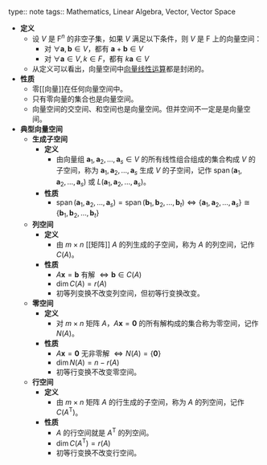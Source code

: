 type:: note
tags:: Mathematics, Linear Algebra, Vector, Vector Space

- **定义**
	- 设 $V$ 是 $\mathrm F^n$ 的非空子集，如果 $V$ 满足以下条件，则 $V$ 是 $\mathrm F$ 上的向量空间：
		- 对 $\forall \bm a,\bm b\in V$，都有 $\bm a+\bm b\in V$
		- 对 $\forall \bm a\in V,k\in F$，都有 $k\bm a\in V$
	- 从定义可以看出，向量空间中[向量线性运算](((6530e580-e340-4f3d-87e4-4b3b1c1c6009)))都是封闭的。
- **性质**
	- 零[[向量]]在任何向量空间中。
	- 只有零向量的集合也是向量空间。
	- 向量空间的交空间、和空间也是向量空间。但并空间不一定是是向量空间。
- **典型向量空间**
	- **生成子空间**
		- **定义**
			- 由向量组 $\bm a_1,\bm a_2,\dots,\bm a_s\in V$ 的所有线性组合组成的集合构成 $V$ 的子空间，称为 $\bm a_1,\bm a_2,\dots,\bm a_s$ 生成 $V$ 的子空间，记作 $\operatorname{span}(\bm a_1,\bm a_2,\dots,\bm a_s)$ 或 $L(\bm a_1,\bm a_2,\dots,\bm a_s)$。
		- **性质**
			- $\operatorname{span}(\bm a_1,\bm a_2,\dots,\bm a_s)=\operatorname{span}(\bm b_1,\bm b_2,\dots,\bm b_t) \iff \{\bm a_1,\bm a_2,\dots,\bm a_s\}\cong\{\bm b_1,\bm b_2,\dots,\bm b_t\}$
	- **列空间**
		- **定义**
			- 由 $m\times n$ [[矩阵]] $A$ 的列生成的子空间，称为 $A$ 的列空间，记作 $C(A)$。
		- **性质**
			- $A\bm x=\bm b$ 有解 $\iff \bm b \in C(A)$
			- $\dim C(A)=r(A)$
			- 初等列变换不改变列空间，但初等行变换改变。
	- **零空间**
		- **定义**
			- 对 $m\times n$ 矩阵 $A$，$A\bm x=\bm 0$ 的所有解构成的集合称为零空间，记作 $N(A)$。
		- **性质**
			- $A\bm x=\bm 0$ 无非零解 $\iff N(A)=\{\bm 0\}$
			- $\dim N(A)=n-r(A)$
			- 初等行变换不改变零空间。
	- **行空间**
		- **定义**
			- 由 $m\times n$ 矩阵 $A$ 的行生成的子空间，称为 $A$ 的列空间，记作 $C(A^{\mathrm T})$。
		- **性质**
			- $A$ 的行空间就是 $A^{\mathrm T}$ 的列空间。
			- $\dim C(A^{\mathrm T})=r(A)$
			- 初等行变换不改变行空间。